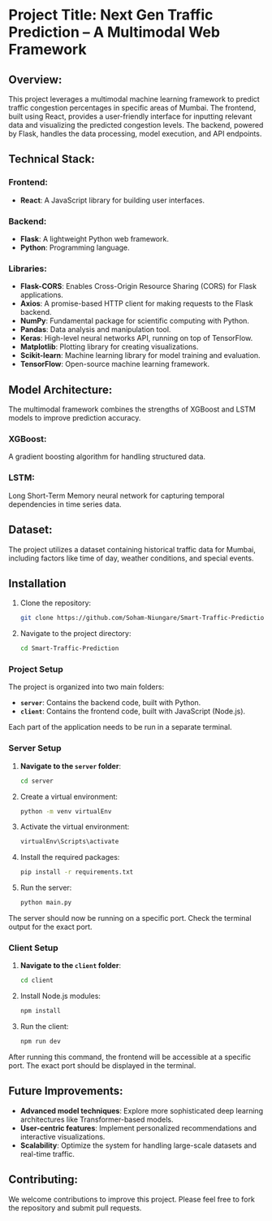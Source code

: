 
# Project Title: Next Gen Traffic Prediction – A Multimodal Web Framework

## Overview:

This project leverages a multimodal machine learning framework to predict traffic congestion percentages in specific areas of Mumbai. The frontend, built using React, provides a user-friendly interface for inputting relevant data and visualizing the predicted congestion levels. The backend, powered by Flask, handles the data processing, model execution, and API endpoints.

## Technical Stack:

### Frontend:
- **React**: A JavaScript library for building user interfaces.

### Backend:
- **Flask**: A lightweight Python web framework.
- **Python**: Programming language.

### Libraries:
- **Flask-CORS**: Enables Cross-Origin Resource Sharing (CORS) for Flask applications.
- **Axios**: A promise-based HTTP client for making requests to the Flask backend.
- **NumPy**: Fundamental package for scientific computing with Python.
- **Pandas**: Data analysis and manipulation tool.
- **Keras**: High-level neural networks API, running on top of TensorFlow.
- **Matplotlib**: Plotting library for creating visualizations.
- **Scikit-learn**: Machine learning library for model training and evaluation.
- **TensorFlow**: Open-source machine learning framework.

## Model Architecture:

The multimodal framework combines the strengths of XGBoost and LSTM models to improve prediction accuracy.

### XGBoost: 
A gradient boosting algorithm for handling structured data.

### LSTM: 
Long Short-Term Memory neural network for capturing temporal dependencies in time series data.

## Dataset:
The project utilizes a dataset containing historical traffic data for Mumbai, including factors like time of day, weather conditions, and special events.


## Installation
1. Clone the repository:
   ```bash
   git clone https://github.com/Soham-Niungare/Smart-Traffic-Prediction.git
2. Navigate to the project directory:
   ```bash
   cd Smart-Traffic-Prediction
   
### Project Setup

The project is organized into two main folders:
- **`server`**: Contains the backend code, built with Python.
- **`client`**: Contains the frontend code, built with JavaScript (Node.js).

Each part of the application needs to be run in a separate terminal.

### Server Setup
1. **Navigate to the `server` folder**:
   ```bash
   cd server
2. Create a virtual environment:
   ```bash
   python -m venv virtualEnv
3. Activate the virtual environment:
    ```bash
   virtualEnv\Scripts\activate
4. Install the required packages:
   ```bash
   pip install -r requirements.txt
5. Run the server:
    ```bash
    python main.py
The server should now be running on a specific port. Check the terminal output for the exact port.


### Client Setup
1. **Navigate to the `client` folder**:
   ```bash
   cd client
2. Install Node.js modules:
    ```bash
   npm install
3. Run the client:
    ```bash
   npm run dev
After running this command, the frontend will be accessible at a specific port. The exact port should be displayed in the terminal.


## Future Improvements:

- **Advanced model techniques**: Explore more sophisticated deep learning architectures like Transformer-based models.
- **User-centric features**: Implement personalized recommendations and interactive visualizations.
- **Scalability**: Optimize the system for handling large-scale datasets and real-time traffic.

## Contributing:

We welcome contributions to improve this project. Please feel free to fork the repository and submit pull requests.
